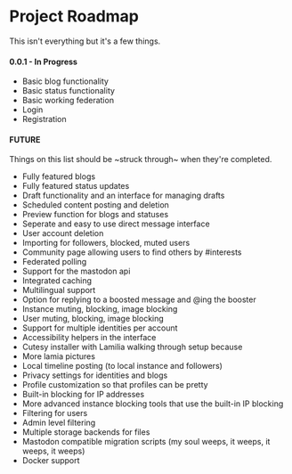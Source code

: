 Project Roadmap
===============

This isn't everything but it's a few things.

#### 0.0.1 - In Progress

* Basic blog functionality
* Basic status functionality
* Basic working federation
* Login
* Registration

#### FUTURE

Things on this list should be ~struck through~ when they're completed.

* Fully featured blogs
* Fully featured status updates
* Draft functionality and an interface for managing drafts
* Scheduled content posting and deletion
* Preview function for blogs and statuses
* Seperate and easy to use direct message interface
* User account deletion
* Importing for followers, blocked, muted users
* Community page allowing users to find others by #interests
* Federated polling
* Support for the mastodon api
* Integrated caching
* Multilingual support
* Option for replying to a boosted message and @ing the booster
* Instance muting, blocking, image blocking
* User muting, blocking, image blocking
* Support for multiple identities per account
* Accessibility helpers in the interface
* Cutesy installer with Lamilia walking through setup because
* More lamia pictures
* Local timeline posting (to local instance and followers)
* Privacy settings for identities and blogs
* Profile customization so that profiles can be pretty
* Built-in blocking for IP addresses
* More advanced instance blocking tools that use the built-in IP blocking
* Filtering for users
* Admin level filtering
* Multiple storage backends for files
* Mastodon compatible migration scripts (my soul weeps, it weeps, it weeps, it weeps)
* Docker support
